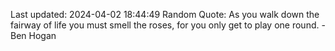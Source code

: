 Last updated: 2024-04-02 18:44:49
Random Quote: As you walk down the fairway of life you must smell the roses, for you only get to play one round. - Ben Hogan